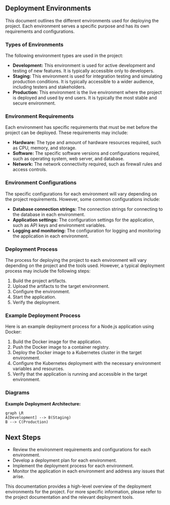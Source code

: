 ## Deployment Environments

This document outlines the different environments used for deploying the project. Each environment serves a specific purpose and has its own requirements and configurations.

### Types of Environments

The following environment types are used in the project:

* **Development:** This environment is used for active development and testing of new features. It is typically accessible only to developers.
* **Staging:** This environment is used for integration testing and simulating production conditions. It is typically accessible to a wider audience, including testers and stakeholders.
* **Production:** This environment is the live environment where the project is deployed and used by end users. It is typically the most stable and secure environment.

### Environment Requirements

Each environment has specific requirements that must be met before the project can be deployed. These requirements may include:

* **Hardware:** The type and amount of hardware resources required, such as CPU, memory, and storage.
* **Software:** The specific software versions and configurations required, such as operating system, web server, and database.
* **Network:** The network connectivity required, such as firewall rules and access controls.

### Environment Configurations

The specific configurations for each environment will vary depending on the project requirements. However, some common configurations include:

* **Database connection strings:** The connection strings for connecting to the database in each environment.
* **Application settings:** The configuration settings for the application, such as API keys and environment variables.
* **Logging and monitoring:** The configuration for logging and monitoring the application in each environment.

### Deployment Process

The process for deploying the project to each environment will vary depending on the project and the tools used. However, a typical deployment process may include the following steps:

1. Build the project artifacts.
2. Upload the artifacts to the target environment.
3. Configure the environment.
4. Start the application.
5. Verify the deployment.

### Example Deployment Process

Here is an example deployment process for a Node.js application using Docker:

1. Build the Docker image for the application.
2. Push the Docker image to a container registry.
3. Deploy the Docker image to a Kubernetes cluster in the target environment.
4. Configure the Kubernetes deployment with the necessary environment variables and resources.
5. Verify that the application is running and accessible in the target environment.

### Diagrams

**Example Deployment Architecture:**

```mermaid
graph LR
A[Development] --> B(Staging)
B --> C(Production)
```

## Next Steps

* Review the environment requirements and configurations for each environment.
* Develop a deployment plan for each environment.
* Implement the deployment process for each environment.
* Monitor the application in each environment and address any issues that arise.

This documentation provides a high-level overview of the deployment environments for the project. For more specific information, please refer to the project documentation and the relevant deployment tools.